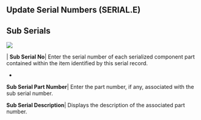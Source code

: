 ## Update Serial Numbers (SERIAL.E)
<PageHeader />

## Sub Serials

![](./SERIAL-E-4.jpg)

| **Sub Serial No**|  Enter the serial number of each serialized component
part contained within the item identified by this serial record.

-  
**Sub Serial Part Number**|  Enter the part number, if any, associated with
the sub serial number.

**Sub Serial Description**|  Displays the description of the associated part
number.


<badge text= "Version 8.10.57 " vertical="middle" />

<PageFooter />
